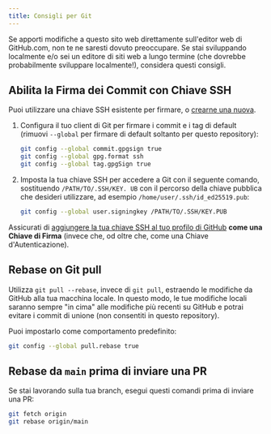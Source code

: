 ```yaml
---
title: Consigli per Git
---
```


Se apporti modifiche a questo sito web direttamente sull'editor web di GitHub.com, non te ne saresti dovuto preoccupare. Se stai sviluppando localmente e/o sei un editore di siti web a lungo termine (che dovrebbe probabilmente sviluppare localmente!), considera questi consigli.

## Abilita la Firma dei Commit con Chiave SSH

Puoi utilizzare una chiave SSH esistente per firmare, o [crearne una nuova](https://docs.github.com/en/authentication/connecting-to-github-with-ssh/generating-a-new-ssh-key-and-adding-it-to-the-ssh-agent).

1. Configura il tuo client di Git per firmare i commit e i tag di default (rimuovi `--global` per firmare di default soltanto per questo repository):

    ```bash
    git config --global commit.gpgsign true
    git config --global gpg.format ssh
    git config --global tag.gpgSign true
    ```

2. Imposta la tua chiave SSH per accedere a Git con il seguente comando, sostituendo `/PATH/TO/.SSH/KEY. UB` con il percorso della chiave pubblica che desideri utilizzare, ad esempio `/home/user/.ssh/id_ed25519.pub`:

    ```bash
    git config --global user.signingkey /PATH/TO/.SSH/KEY.PUB
    ```

Assicurati di [aggiungere la tua chiave SSH al tuo profilo di GitHub](https://docs.github.com/en/authentication/connecting-to-github-with-ssh/adding-a-new-ssh-key-to-your-github-account#adding-a-new-ssh-key-to-your-account) **come una Chiave di Firma** (invece che, od oltre che, come una Chiave d'Autenticazione).

## Rebase on Git pull

Utilizza `git pull --rebase`, invece di `git pull`, estraendo le modifiche da GitHub alla tua macchina locale. In questo modo, le tue modifiche locali saranno sempre "in cima" alle modifiche più recenti su GitHub e potrai evitare i commit di unione (non consentiti in questo repository).

Puoi impostarlo come comportamento predefinito:

```bash
git config --global pull.rebase true
```

## Rebase da `main` prima di inviare una PR

Se stai lavorando sulla tua branch, esegui questi comandi prima di inviare una PR:

```bash
git fetch origin
git rebase origin/main
```
